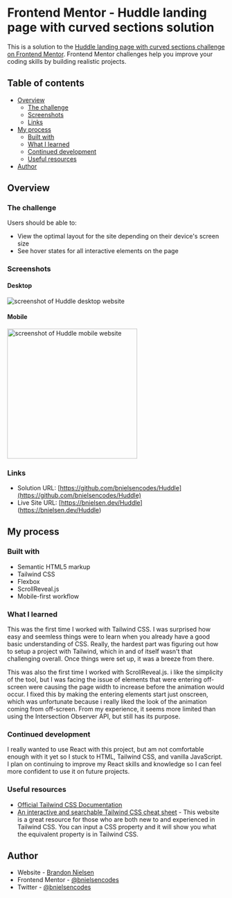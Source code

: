 # Frontend Mentor - Huddle landing page with curved sections solution

This is a solution to the [Huddle landing page with curved sections challenge on Frontend Mentor](https://www.frontendmentor.io/challenges/huddle-landing-page-with-curved-sections-5ca5ecd01e82137ec91a50f2). Frontend Mentor challenges help you improve your coding skills by building realistic projects.

## Table of contents

- [Overview](#overview)
  - [The challenge](#the-challenge)
  - [Screenshots](#screenshot)
  - [Links](#links)
- [My process](#my-process)
  - [Built with](#built-with)
  - [What I learned](#what-i-learned)
  - [Continued development](#continued-development)
  - [Useful resources](#useful-resources)
- [Author](#author)

## Overview

### The challenge

Users should be able to:

- View the optimal layout for the site depending on their device's screen size
- See hover states for all interactive elements on the page

### Screenshots

#### Desktop

![screenshot of Huddle desktop website](assets/screenshots/Huddle.png)

#### Mobile

<img src="assets/screenshots/Huddle_Mobile.png" alt="screenshot of Huddle mobile website" width="300">

### Links

- Solution URL: [https://github.com/bnielsencodes/Huddle](https://github.com/bnielsencodes/Huddle)
- Live Site URL: [https://bnielsen.dev/Huddle] (https://bnielsen.dev/Huddle)

## My process

### Built with

- Semantic HTML5 markup
- Tailwind CSS
- Flexbox
- ScrollReveal.js
- Mobile-first workflow

### What I learned

This was the first time I worked with Tailwind CSS. I was surprised how easy and seemless things were to learn when you already have a good basic understanding of CSS. Really, the hardest part was figuring out how to setup a project with Tailwind, which in and of itself wasn't that challenging overall. Once things were set up, it was a breeze from there.

This was also the first time I worked with ScrollReveal.js. i like the simplicity of the tool, but I was facing the issue of elements that were entering off-screen were causing the page width to increase before the animation would occur. I fixed this by making the entering elements start just onscreen, which was unfortunate because i really liked the look of the animation coming from off-screen. From my experience, it seems more limited than using the Intersection Observer API, but still has its purpose.

### Continued development

I really wanted to use React with this project, but am not comfortable enough with it yet so I stuck to HTML, Tailwind CSS, and vanilla JavaScript. I plan on continuing to improve my React skills and knowledge so I can feel more confident to use it on future projects.

### Useful resources

- [Official Tailwind CSS Documentation](https://tailwindcss.com/docs/installation)
- [An interactive and searchable Tailwind CSS cheat sheet](https://nerdcave.com/tailwind-cheat-sheet) - This website is a great resource for those who are both new to and experienced in Tailwind CSS. You can input a CSS property and it will show you what the equivalent property is in Tailwind CSS.

## Author

- Website - [Brandon Nielsen](https://www.bnielsen.dev)
- Frontend Mentor - [@bnielsencodes](https://www.frontendmentor.io/profile/bnielsencodes)
- Twitter - [@bnielsencodes](https://twitter.com/bnielsencodes)

